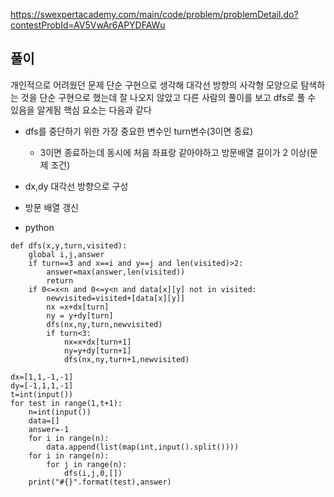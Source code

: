 https://swexpertacademy.com/main/code/problem/problemDetail.do?contestProbId=AV5VwAr6APYDFAWu
## 풀이
개인적으로 어려웠던 문제 단순 구현으로 생각해 대각선 방향의 사각형 모양으로 탐색하는 것을 단순 구현으로 했는데 잘 나오지 않았고 다른 사람의 풀이를 보고 dfs로 풀 수 있음을 알게됨
핵심 요소는 다음과 같다
- dfs를 중단하기 위한 가장 중요한 변수인 turn변수(3이면 종료)
  - 3이면 종료하는데 동시에 처음 좌표랑 같아야하고 방문배열 길이가 2 이상(문제 조건)
- dx,dy 대각선 방향으로 구성
- 방문 배열 갱신

- python
```
def dfs(x,y,turn,visited):
    global i,j,answer
    if turn==3 and x==i and y==j and len(visited)>2:
        answer=max(answer,len(visited))
        return
    if 0<=x<n and 0<=y<n and data[x][y] not in visited:
        newvisited=visited+[data[x][y]]
        nx =x+dx[turn]
        ny = y+dy[turn]
        dfs(nx,ny,turn,newvisited)
        if turn<3:
            nx=x+dx[turn+1]
            ny=y+dy[turn+1]
            dfs(nx,ny,turn+1,newvisited)

dx=[1,1,-1,-1]
dy=[-1,1,1,-1]
t=int(input())
for test in range(1,t+1):
    n=int(input())
    data=[]
    answer=-1
    for i in range(n):
        data.append(list(map(int,input().split())))
    for i in range(n):
        for j in range(n):
            dfs(i,j,0,[])
    print("#{}".format(test),answer)
```

